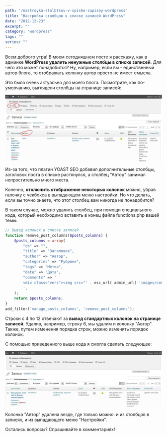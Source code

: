 ```yaml
---
path: "/nastroyka-stolbtsov-v-spiske-zapisey-wordpress"
title: "Настройка столбцов в списке записей WordPress"
date: "2012-12-23"
excerpt: ""
category: "wordpress"
tags: ""
series: ""
---
```


Всем доброго утра! В моем сегодняшнем посте я расскажу, как в админке **WordPress удалить ненужные столбцы в списке записей**. Для чего это может понадобится? Ну, например, если вы - единственный автор блога, то отображать колонку автор просто не имеет смысла.

Это было очень актуально для моего блога. Посмотрите, как по-умолчанию, выглядели столбцы на странице записей:

[![Список записей с колонкой автор](images/s-kolonkoy-avtor.jpg)](http://oriolo.ru/wp-content/uploads/2012/12/s-kolonkoy-avtor.jpg)

Из-за того, что плагин YOAST SEO добавил дополнительные столбцы, заголовок поста в списке растянулся, а столбец "Автор" занимал непростительно много места.

Конечно, **отключить отображение некоторых колонок** можно, убрав галочку с чекбокса в выпадающем меню настройки. Но что делать, если вы точно знаете, что этот столбец вам никогда не понадобится?

В таком случае, можно удалить столбец, при помощи специального кода, который необходимо вставить в конец файла functions.php вашей темы:

```php
// Вывод колонок в списке записей
function remove_post_columns($posts_columns) {
	$posts_columns = array(
		"cb" => "",
		"title" => "Заголовок",
		"author" => "Автор",
		"categories" => "Рубрики",
		"tags" => "Метки",
		"date" => "Дата",
		"comments" => '
		<div class="vers"><img src="' . esc_url( admin_url( 'images/comment-grey-bubble.png' ) ) . '" alt="Comments" /></div>
		',
	);
	return $posts_columns;
}
add_filter('manage_posts_columns', 'remove_post_columns');
```

Строки с 4 по 12 отвечают за **вывод стандартных колонок на странице записей**. Удалив, например, строку 6, мы удалим и колонку "Автор". Также, путем изменения порядка строк, можно изменять порядок колонок.

С помощью приведенного выше кода я смогла сделать следующее:

[![Список записей без колонки автор](images/bez-kolonki-avtor.jpg)](http://oriolo.ru/wp-content/uploads/2012/12/bez-kolonki-avtor.jpg)

Колонка "Автор" удалена везде, где только можно: и из столбцов в записях, и из выпадающего меню "Настройки".

Остались вопросы? Спрашивайте в комментариях!
